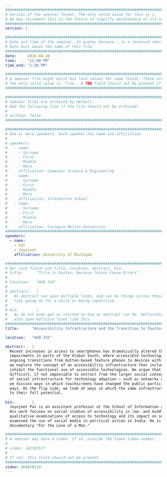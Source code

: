 ```yaml
---
################################################################################
# Version of the seminar format. The only valid value for this is 1. 
# We may increment this in the future to simplify maintenance of old seminars.
################################################################################
version: 1

################################################################################
# Date and time of the seminar. In quotes because : is a reserved character.
# Date must equal the name of this file.
################################################################################
date:     2016-04-20
time:     "12:00 PM"
time_end: "1:20 PM"

################################################################################
# A seminar file might exist but lack values for some fields. These are 'TBD'. 
# The only valid value is 'True'. A TBD field should not be present if 'False'.
################################################################################

################################################################################
# Seminar files are archived by default.
# Add the following line if the file should not be archived:
#
# archive: false
################################################################################

################################################################################
# One or more speakers. Each speaker has name and affiliation.
#
# speakers:
#   - name: 
#     - Surname
#     - First
#     - Middle
#     - More
#     affiliation: Computer Science & Engineering 
#   - name: 
#     - Surname
#     - First
#     - Middle
#     - More
#     affiliation: Information School 
#   - name: 
#     - Surname
#     - First
#     - Middle
#     - More
#     affiliation: Carnegie Mellon University 
################################################################################
speakers:
  - name:
    - Pal
    - Joyojeet
    affiliation: University of Michigan

################################################################################
# Our core fields are title, location, abstract, bio.
# title:      "Title in Quotes: Because Colons Cause Errors"
# 
# location:   "HUB 334"
# 
# abstract:   |
#   An abstract can span multiple lines, and can do things across those lines,
#   like going on for a while or being repetitive.
# 
# bio:        |
#   An do not even get us started on how an abstract can be. Definitely can
#   also span multiple lines like this.
################################################################################
title:      "Accessibility Infrastructure and the Transition to Touchscreens: Evidence from Bangalore, India"

location:   "HUB 332"

abstract:   |
  Recent increases in access to smartphones has dramatically altered the accessibility landscape for people with visual
  impairments in parts of the Global South, where accessible technologies have historically been scarce. Examining
  ongoing transitions from button-based feature phones to devices with touchscreen interfaces in Bangalore, India,
  we explore the concept of an accessibility infrastructure that includes a broader set of factors that enable or
  inhibit the functional use of accessible technologies. We argue that the functional use of these technologies is
  difficult, if not impossible to extract from the larger social context in which they operate. Through the lens
  of social infrastructure for technology adoption – such as networks of users and technical support ecologies,
  we discuss ways in which touchscreens have changed the public participation of people with disabilities in important
  ways. On the flip side, we look at ways in which the same infrastructures can be barriers to the devices being used
  to their full potential.
  
bio:        |
  Joyojeet Pal is an assistant professor at the School of Information at the University of Michigan, Ann Arbor.
  His work focuses on social studies of accessibility in low- and middle-income countries, specifically in-depth
  qualitative examinations of access to technology and its impact on social inclusion. Some of his recent work has
  examined the use of social media in political action in India. He is the producer and researcher of the award-winning
  documentary "For the Love of a Man."

################################################################################
# A seminar may have a video. If so, provide the Vimeo video number.
#
# video: 142303577
#
# If not, this field should not be present 
################################################################################
video: 164670119
---
```

